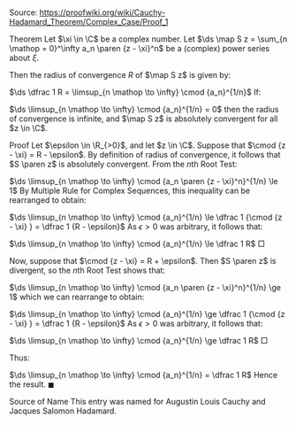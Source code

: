 # 

Source: https://proofwiki.org/wiki/Cauchy-Hadamard_Theorem/Complex_Case/Proof_1

Theorem
Let $\xi \in \C$ be a complex number.
Let $\ds \map S z = \sum_{n \mathop = 0}^\infty a_n \paren {z - \xi}^n$ be a (complex) power series about $\xi$.

Then the radius of convergence $R$ of $\map S z$ is given by:

$\ds \dfrac 1 R = \limsup_{n \mathop \to \infty} \cmod {a_n}^{1/n}$
If:

$\ds \limsup_{n \mathop \to \infty} \cmod {a_n}^{1/n} = 0$
then the radius of convergence is infinite, and $\map S z$ is absolutely convergent for all $z \in \C$.


Proof
Let $\epsilon \in \R_{>0}$, and let $z \in \C$.
Suppose that $\cmod {z - \xi} = R - \epsilon$.
By definition of radius of convergence, it follows that $S \paren z$ is absolutely convergent.
From the $n$th Root Test:

$\ds \limsup_{n \mathop \to \infty} \cmod {a_n \paren {z - \xi}^n}^{1/n} \le 1$
By Multiple Rule for Complex Sequences, this inequality can be rearranged to obtain:

$\ds \limsup_{n \mathop \to \infty} \cmod {a_n}^{1/n} \le \dfrac 1 {\cmod {z - \xi} } = \dfrac 1 {R - \epsilon}$
As $\epsilon > 0$ was arbitrary, it follows that:

$\ds \limsup_{n \mathop \to \infty} \cmod {a_n}^{1/n} \le \dfrac 1 R$
$\Box$

Now, suppose that $\cmod {z - \xi} = R + \epsilon$.
Then $S \paren z$ is divergent, so the $n$th Root Test shows that:

$\ds \limsup_{n \mathop \to \infty} \cmod {a_n \paren {z - \xi}^n}^{1/n} \ge 1$
which we can rearrange to obtain:

$\ds \limsup_{n \mathop \to \infty} \cmod {a_n}^{1/n} \ge \dfrac 1 {\cmod {z - \xi} } = \dfrac 1 {R - \epsilon}$
As $\epsilon > 0$ was arbitrary, it follows that:

$\ds \limsup_{n \mathop \to \infty} \cmod {a_n}^{1/n} \ge \dfrac 1 R$
$\Box$

Thus:

$\ds \limsup_{n \mathop \to \infty} \cmod {a_n}^{1/n} = \dfrac 1 R$
Hence the result.
$\blacksquare$


Source of Name
This entry was named for Augustin Louis Cauchy and Jacques Salomon Hadamard.





